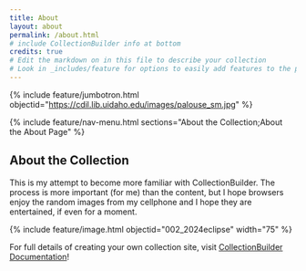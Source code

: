 ```yaml
---
title: About
layout: about
permalink: /about.html
# include CollectionBuilder info at bottom
credits: true
# Edit the markdown on in this file to describe your collection
# Look in _includes/feature for options to easily add features to the page
---
```


{% include feature/jumbotron.html objectid="https://cdil.lib.uidaho.edu/images/palouse_sm.jpg" %}

{% include feature/nav-menu.html sections="About the Collection;About the About Page" %}

## About the Collection

This is my attempt to become more familiar with CollectionBuilder. The process is more important (for me) than the content, but I hope browsers enjoy the random images from my cellphone and I hope they are entertained, if even for a moment.

{% include feature/image.html objectid="002_2024eclipse" width="75" %}


For full details of creating your own collection site, visit [CollectionBuilder Documentation](https://collectionbuilder.github.io/cb-docs/)!
